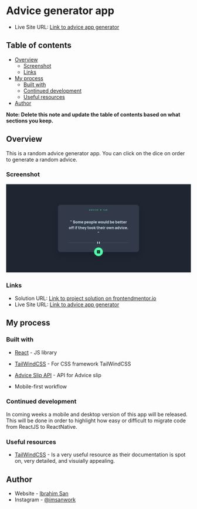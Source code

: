 # Advice generator app

- Live Site URL: [Link to advice app generator](https://imsan.netlify.app/projects/project_7/advice%20generator%20app/build/index.html)

## Table of contents

- [Overview](#overview)
  - [Screenshot](#screenshot)
  - [Links](#links)
- [My process](#my-process)
  - [Built with](#built-with)
  - [Continued development](#continued-development)
  - [Useful resources](#useful-resources)
- [Author](#author)


**Note: Delete this note and update the table of contents based on what sections you keep.**

## Overview

This is a random advice generator app. You can click on the dice on order to generate a random advice.

### Screenshot

![](./advice%20generator%20screenshot.png)

### Links

- Solution URL: [Link to project solution on frontendmentor.io](https://www.frontendmentor.io/solutions/advice-generator-app-using-reactjs-tailwindcss-and-axios-4gRUmpC0HV)
- Live Site URL: [Link to advice app generator](https://imsan.netlify.app/projects/project_7/advice%20generator%20app/build/index.html)

## My process

### Built with

- [React](https://reactjs.org/) - JS library

- [TailWindCSS](https://tailwindcss.com) - For CSS framework TailWindCSS
- [Advice Slip API](https://api.adviceslip.com) - API for Advice slip
- Mobile-first workflow


### Continued development

In coming weeks a mobile and desktop version of this app will be released. This will be done in order to highlight how easy or difficult to migrate code from ReactJS to ReactNative. 

### Useful resources

- [TailWindCSS](https://tailwindcss.com) - Is a very useful resource as their documentation is spot on, very detailed, and visuially appealing. 

## Author

- Website - [Ibrahim San](https://imsan.netlify.app)
- Instagram - [@imsanwork](https://www.instagram.com/imsanwork/)

